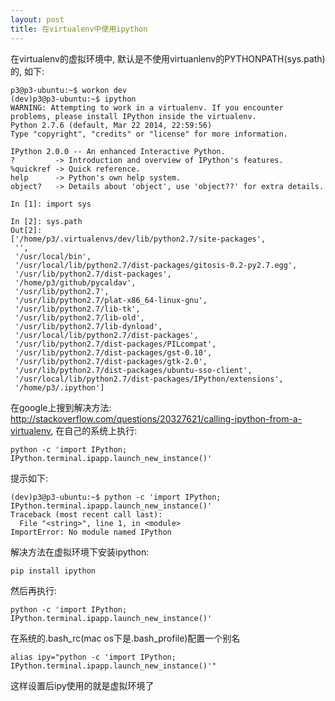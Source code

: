 ```yaml
---
layout: post
title: 在virtualenv中使用ipython
---
```



在virtualenv的虚拟环境中, 默认是不使用virtuanlenv的PYTHONPATH(sys.path)的, 如下:

    p3@p3-ubuntu:~$ workon dev
    (dev)p3@p3-ubuntu:~$ ipython
    WARNING: Attempting to work in a virtualenv. If you encounter problems, please install IPython inside the virtualenv.
    Python 2.7.6 (default, Mar 22 2014, 22:59:56)
    Type "copyright", "credits" or "license" for more information.
    
    IPython 2.0.0 -- An enhanced Interactive Python.
    ?         -> Introduction and overview of IPython's features.
    %quickref -> Quick reference.
    help      -> Python's own help system.
    object?   -> Details about 'object', use 'object??' for extra details.
    
    In [1]: import sys
    
    In [2]: sys.path
    Out[2]:
    ['/home/p3/.virtualenvs/dev/lib/python2.7/site-packages',
     '',
     '/usr/local/bin',
     '/usr/local/lib/python2.7/dist-packages/gitosis-0.2-py2.7.egg',
     '/usr/lib/python2.7/dist-packages',
     '/home/p3/github/pycaldav',
     '/usr/lib/python2.7',
     '/usr/lib/python2.7/plat-x86_64-linux-gnu',
     '/usr/lib/python2.7/lib-tk',
     '/usr/lib/python2.7/lib-old',
     '/usr/lib/python2.7/lib-dynload',
     '/usr/local/lib/python2.7/dist-packages',
     '/usr/lib/python2.7/dist-packages/PILcompat',
     '/usr/lib/python2.7/dist-packages/gst-0.10',
     '/usr/lib/python2.7/dist-packages/gtk-2.0',
     '/usr/lib/python2.7/dist-packages/ubuntu-sso-client',
     '/usr/local/lib/python2.7/dist-packages/IPython/extensions',
     '/home/p3/.ipython']
   

在google上搜到解决方法: <http://stackoverflow.com/questions/20327621/calling-ipython-from-a-virtualenv>, 在自己的系统上执行:

    python -c 'import IPython; IPython.terminal.ipapp.launch_new_instance()'

提示如下:

    (dev)p3@p3-ubuntu:~$ python -c 'import IPython; IPython.terminal.ipapp.launch_new_instance()'
    Traceback (most recent call last):
      File "<string>", line 1, in <module>
    ImportError: No module named IPython


解决方法在虚拟环境下安装ipython:

    pip install ipython


然后再执行:

    python -c 'import IPython; IPython.terminal.ipapp.launch_new_instance()'


在系统的.bash_rc(mac os下是.bash_profile)配置一个别名

    alias ipy="python -c 'import IPython; IPython.terminal.ipapp.launch_new_instance()'"

这样设置后ipy使用的就是虚拟环境了

    
